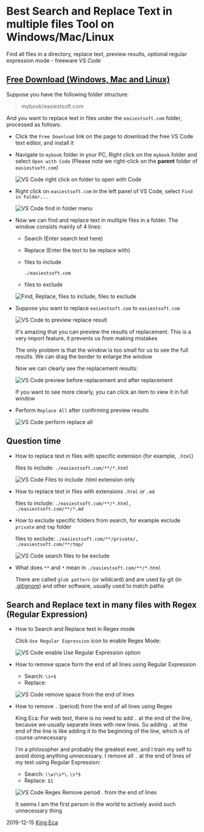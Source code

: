 Best Search and Replace Text in multiple files Tool on Windows/Mac/Linux
===================

Find all files in a directory, replace text, preview results, optional regular expression mode - freeware _VS Code_

[Free Download (Windows, Mac and Linux)](https://code.visualstudio.com/download)
----------

Suppose you have the following folder structure:

> mybook/easiestsoft.com

And you want to replace text in files under the `easiestsoft.com` folder, processed as follows:

- Click the `Free Download` link on the page to download the free VS Code text editor, and install it
- Navigate to `mybook` folder in your PC, Right click on the `mybook` folder and select `Open with Code` (Please note we right-click on the **parent** folder of `easiestsoft.com`)

  ![VS Code right click on folder to open with Code](img/right-click-open-with-code.png)

- Right click on `easiestsoft.com` in the left panel of VS Code, select `Find in Folder...`

  ![VS Code find in folder menu](img/select-find-in-folder.png)

- Now we can find and replace text in multiple files in a folder. The window consists mainly of 4 lines:
  - Search (Enter search text here)
  - Replace (Enter the text to be replace with)
  - files to include

    `./easiestsoft.com`
  - files to exclude

  ![Find, Replace, files to include, files to exclude](img/find-replace-files-to-include-exclude.png)

- Suppose you want to replace `easiestsoft.com` to `easiestsoft.com`

  ![VS Code to preview replace result](img/preveiw-replace-result.png)

  It's amazing that you can preview the results of replacement. This is a very import feature, it prevents us from making mistakes

  The only problem is that the window is too small for us to see the full results. We can drag the border to enlarge the window

  Now we can clearly see the replacement results:

  ![VS Code preview before replacement and after replacement](img/before-after-replacement.png)

  If you want to see more clearly, you can click an item to view it in full window

- Perform `Replace All` after confirming preview results

  ![VS Code perform replace all](img/vscode-replace-all.png)

Question time
------

- How to replace text in files with specific extension (for example, `.html`)

  files to include: `./easiestsoft.com/**/*.html`

  ![VS Code Files to include .html extension only](img/files-to-include-html-extension.png)

- How to replace text in files with extensions `.html` or `.md`

  files to include: `./easiestsoft.com/**/*.html, ./easiestsoft.com/**/*.md`

- How to exclude specific folders from search, for example exclude `private` and `tmp` folder

  files to exclude: `./easiestsoft.com/**/private/, ./easiestsoft.com/**/tmp/`

  ![VS Code search files to be exclude](img/vscode-files-to-exclude-pattern.png)

- What does `**` and `*` mean in `./easiestsoft.com/**/*.html`

  There are called `glob pattern` (or wildcard) and are used by git (in [.gitignore](https://git-scm.com/docs/gitignore)) and other software, usually used to match paths

Search and Replace text in many files with Regex (Regular Expression)
---------------

- How to Search and Replace text in Regex mode

  Click `Use Regular Expression` icon to enable Regex Mode:

  ![VS Code enable Use Regular Expression option](img/vscode-enable-use-regular-expression.png)

- How to remove space form the end of all lines using Regular Expression
  - Search: `\s+$`
  - Replace:

  ![VS Code remove space from the end of lines](img/vscode-regex-remove-space-from-end-of-lines.png)

- How to remove `.` (period) from the end of all lines using Regex

  King Eca: For web text, there is no need to add `.` at the end of the line, because we usually separate lines with new lines. So adding `.` at the end of the line is like adding it to the beginning of the line, which is of course unnecessary

  I'm a philosopher and probably the greatest ever, and I train my self to avoid doing anything unnecessary. I remove all `.` at the end of lines of my text using Regular Expression:

  - Search: `(\w)\s*\.\s*$`
  - Replace: `$1`

  ![VS Code Regex Remove period . from the end of lines](img/vscode-remove-period-from-end-of-line.png)

  It seems I am the first person in the world to actively avoid such unnecessary thing


2019-12-15 [King Eca](../../stars/a-king-eca/index.md)